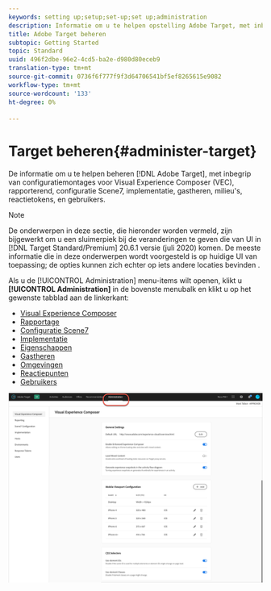 ```yaml
---
keywords: setting up;setup;set-up;set up;administration
description: Informatie om u te helpen opstelling Adobe Target, met inbegrip van voorkeur, implementatie, gebruikersbeheer, eigenschappen, configuratie Scene7, gastheerbeheer, en reactietokens.
title: Adobe Target beheren
subtopic: Getting Started
topic: Standard
uuid: 496f2dbe-96e2-4cd5-ba2e-d980d80eceb9
translation-type: tm+mt
source-git-commit: 0736f6f777f9f3d64706541bf5ef8265615e9082
workflow-type: tm+mt
source-wordcount: '133'
ht-degree: 0%

---
```



# Target beheren{#administer-target}

De informatie om u te helpen beheren [!DNL Adobe Target], met inbegrip van configuratiemontages voor Visual Experience Composer (VEC), rapporterend, configuratie Scene7, implementatie, gastheren, milieu&#39;s, reactietokens, en gebruikers.

>[!NOTE]
>
>De onderwerpen in deze sectie, die hieronder worden vermeld, zijn bijgewerkt om u een sluimerpiek bij de veranderingen te geven die van UI in [!DNL Target Standard/Premium] 20.6.1 versie (juli 2020) komen. De meeste informatie die in deze onderwerpen wordt voorgesteld is op huidige UI van toepassing; de opties kunnen zich echter op iets andere locaties bevinden .

Als u de [!UICONTROL Administration] menu-items wilt openen, klikt u **[!UICONTROL Administration]** in de bovenste menubalk en klikt u op het gewenste tabblad aan de linkerkant:

* [Visual Experience Composer](/help/administrating-target/visual-experience-composer-set-up.md)
* [Rapportage](/help/administrating-target/reporting.md)
* [Configuratie Scene7](/help/administrating-target/scene7-settings.md)
* [Implementatie](/help/c-implementing-target/implementing-target.md)
* [Eigenschappen](/help/administrating-target/c-user-management/property-channel/property-channel.md)
* [Gastheren](/help/administrating-target/hosts.md)
* [Omgevingen](/help/administrating-target/environments.md)
* [Reactiepunten](/help/administrating-target/response-tokens.md)
* [Gebruikers](/help/administrating-target/c-user-management/user-management.md)

![Menu Adobe Target-beheer](/help/administrating-target/assets/administration.png)